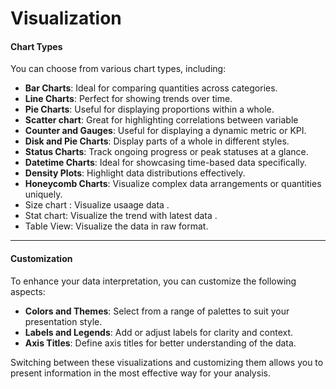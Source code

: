 # Visualization

#### Chart Types

You can choose from various chart types, including:

* **Bar Charts**: Ideal for comparing quantities across categories.
* **Line Charts**: Perfect for showing trends over time.
* **Pie Charts**: Useful for displaying proportions within a whole.
* **Scatter chart**: Great for highlighting correlations between variable
* **Counter and Gauges**: Useful for displaying a dynamic metric or KPI.
* **Disk and Pie Charts**: Display parts of a whole in different styles.
* **Status Charts**: Track ongoing progress or peak statuses at a glance.
* **Datetime Charts**: Ideal for showcasing time-based data specifically.
* **Density Plots**: Highlight data distributions effectively.
* **Honeycomb Charts**: Visualize complex data arrangements or quantities uniquely.
* Size chart : Visualize usaage data .
* Stat chart: Visualize the trend with latest data .
* Table View: Visualize the data in raw format.

***

#### Customization

To enhance your data interpretation, you can customize the following aspects:

* **Colors and Themes**: Select from a range of palettes to suit your presentation style.
* **Labels and Legends**: Add or adjust labels for clarity and context.
* **Axis Titles**: Define axis titles for better understanding of the data.

Switching between these visualizations and customizing them allows you to present information in the most effective way for your analysis.
